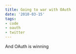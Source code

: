 ```yaml
---
title: Going to war with OAuth
date: '2010-03-15'
tags:
- code
- oauth
- twitter
---
```


And OAuth is winning
